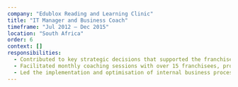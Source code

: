 ```yaml
---
company: "Edublox Reading and Learning Clinic"
title: "IT Manager and Business Coach"
timeframe: "Jul 2012 – Dec 2015"
location: "South Africa"
order: 6
context: []
responsibilities:
  - Contributed to key strategic decisions that supported the franchise network's growth to 40+ locations across Southern Africa.
  - Facilitated monthly coaching sessions with over 15 franchisees, providing business guidance, performance reviews, and profitability strategies.
  - Led the implementation and optimisation of internal business processes, ICT tools, and support systems in collaboration with developers and consultants.
---
```

